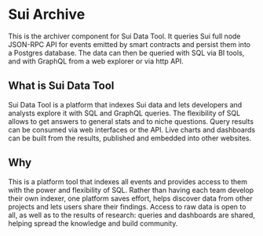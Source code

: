 # Sui Archive

This is the archiver component for Sui Data Tool. It queries Sui full
node JSON-RPC API for events emitted by smart contracts and persist them
into a Postgres database. The data can then be queried with SQL via BI
tools, and with GraphQL from a web explorer or via http API.

## What is Sui Data Tool

Sui Data Tool is a platform that indexes Sui data and lets developers
and analysts explore it with SQL and GraphQL queries. The flexibility of
SQL allows to get answers to general stats and to niche questions. Query
results can be consumed via web interfaces or the API. Live charts and
dashboards can be built from the results, published and embedded into
other websites.

## Why

This is a platform tool that indexes all events and provides access to
them with the power and flexibility of SQL. Rather than having each team
develop their own indexer, one platform saves effort, helps discover
data from other projects and lets users share their findings. Access to
raw data is open to all, as well as to the results of research: queries
and dashboards are shared, helping spread the knowledge and build
community.

